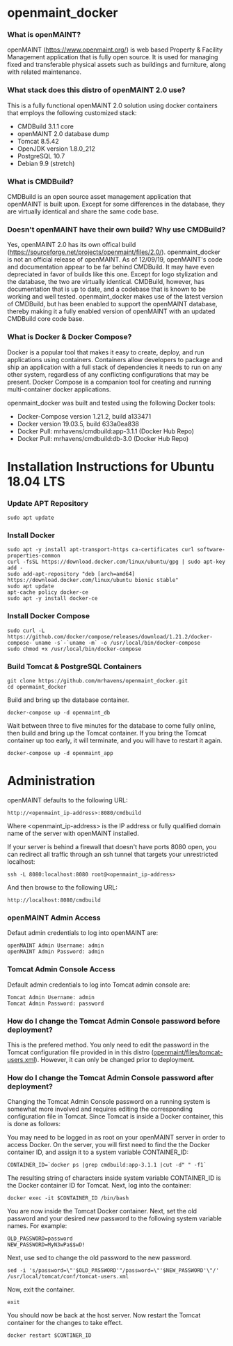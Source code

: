# openmaint_docker

### What is openMAINT?

openMAINT (https://www.openmaint.org/) is web based Property & Facility Management application that is fully open source. It is used for managing fixed and transferable physical assets such as buildings and furniture, along with related maintenance.

### What stack does this distro of openMAINT 2.0 use?

This is a fully functional openMAINT 2.0 solution using docker containers that employs the following customized stack:

- CMDBuild 3.1.1 core
- openMAINT 2.0 database dump
- Tomcat 8.5.42
- OpenJDK version 1.8.0_212
- PostgreSQL 10.7
- Debian 9.9 (stretch)

### What is CMDBuild?

CMDBuild is an open source asset management application that openMAINT is built upon. Except for some differences in the database, they are virtually identical and share the same code base.

### Doesn't openMAINT have their own build? Why use CMDBuild?

Yes, openMAINT 2.0 has its own offical build (https://sourceforge.net/projects/openmaint/files/2.0/). openmaint_docker is not an official release of openMAINT. As of 12/09/19, openMAINT's code and documentation appear to be far behind CMDBuild. It may have even depreciated in favor of builds like this one. Except for logo stylization and the database, the two are virtually identical. CMDBuild, however, has documentation that is up to date, and a codebase that is known to be working and well tested. openmaint_docker makes use of the latest version of CMDBuild, but has been enabled to support the openMAINT database, thereby making it a fully enabled version of openMAINT with an updated CMDBuild core code base.

### What is Docker & Docker Compose?

Docker is a popular tool that makes it easy to create, deploy, and run applications using containers. Containers allow developers to package and ship an application with a full stack of dependencies it needs to run on any other system, regardless of any conflicting configurations that may be present. Docker Compose is a companion tool for creating and running multi-container docker applications.

openmaint_docker was built and tested using the following Docker tools:

- Docker-Compose version 1.21.2, build a133471
- Docker version 19.03.5, build 633a0ea838
- Docker Pull: mrhavens/cmdbuild:app-3.1.1 (Docker Hub Repo)
- Docker Pull: mrhavens/cmdbuild:db-3.0 (Docker Hub Repo)

# Installation Instructions for Ubuntu 18.04 LTS

### Update APT Repository 
```
sudo apt update
```

### Install Docker
```
sudo apt -y install apt-transport-https ca-certificates curl software-properties-common
curl -fsSL https://download.docker.com/linux/ubuntu/gpg | sudo apt-key add -
sudo add-apt-repository "deb [arch=amd64] https://download.docker.com/linux/ubuntu bionic stable"
sudo apt update
apt-cache policy docker-ce
sudo apt -y install docker-ce
```

### Install Docker Compose
```
sudo curl -L https://github.com/docker/compose/releases/download/1.21.2/docker-compose-`uname -s`-`uname -m` -o /usr/local/bin/docker-compose
sudo chmod +x /usr/local/bin/docker-compose
```

### Build Tomcat & PostgreSQL Containers
```
git clone https://github.com/mrhavens/openmaint_docker.git
cd openmaint_docker
```

Build and bring up the database container.
```
docker-compose up -d openmaint_db
```

Wait between three to five minutes for the database to come fully online, then build and bring up the Tomcat container. If you bring the Tomcat container up too early, it will terminate, and you will have to restart it again.
```
docker-compose up -d openmaint_app
```

# Administration

openMAINT defaults to the following URL:

```
http://<openmaint_ip-address>:8080/cmdbuild
```
Where <openmaint_ip-address> is the IP address or fully qualified domain name of the server with openMAINT installed.

If your server is behind a firewall that doesn't have ports 8080 open, you can redirect all traffic through an ssh tunnel that targets your unrestricted localhost:

```
ssh -L 8080:localhost:8080 root@<openmaint_ip-address>
```

And then browse to the following URL:

```
http://localhost:8080/cmdbuild
```

### openMAINT Admin Access

Defaut admin credentials to log into openMAINT are:

```
openMAINT Admin Username: admin
openMAINT Admin Password: admin
```

### Tomcat Admin Console Access

Default admin credentials to log into Tomcat admin console are:
```
Tomcat Admin Username: admin
Tomcat Admin Password: password
```

### How do I change the Tomcat Admin Console password before deployment?
This is the prefered method. You only need to edit the password in the Tomcat configuration file provided in in this distro ([openmaint/files/tomcat-users.xml](https://github.com/mrhavens/openmaint_docker/blob/master/openmaint/files/tomcat-users.xml)). However, it can only be changed prior to deployment.

### How do I change the Tomcat Admin Console password after deployment?
Changing the Tomcat Admin Console password on a running system is somewhat more involved and requires editing the corresponding configuration file in Tomcat. Since Tomcat is inside a Docker container, this is done as follows:
 
You may need to be logged in as root on your openMAINT server in order to access Docker. On the server, you will first need to find the the Docker container ID, and assign it to a system variable CONTAINER_ID:
```
CONTAINER_ID=`docker ps |grep cmdbuild:app-3.1.1 |cut -d" " -f1`
```

The resulting string of characters inside system variable CONTAINER_ID is the Docker container ID for Tomcat. Next, log into the container:
```
docker exec -it $CONTAINER_ID /bin/bash
```

You are now inside the Tomcat Docker container. Next, set the old password and your desired new password to the following system variable names. For example:

```
OLD_PASSWORD=password
NEW_PASSWORD=MyN3wPa$$wD!
```

Next, use sed to change the old password to the new password.

```
sed -i 's/password=\"'$OLD_PASSWORD'"/password=\"'$NEW_PASSWORD'\"/' /usr/local/tomcat/conf/tomcat-users.xml
```

Now, exit the container.
```
exit
```

You should now be back at the host server. Now restart the Tomcat container for the changes to take effect.
```
docker restart $CONTINER_ID
```

